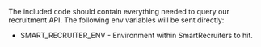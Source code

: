 The included code should contain everything needed to query our recruitment API. The following env variables will be sent directly:

- SMART_RECRUITER_ENV - Environment within SmartRecruiters to hit.
